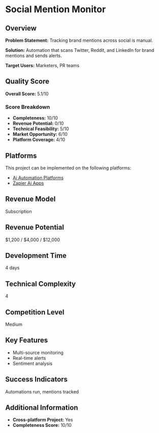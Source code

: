 # Social Mention Monitor

## Overview
**Problem Statement:** Tracking brand mentions across social is manual.

**Solution:** Automation that scans Twitter, Reddit, and LinkedIn for brand mentions and sends alerts.

**Target Users:** Marketers, PR teams

## Quality Score
**Overall Score:** 5.1/10

### Score Breakdown
- **Completeness:** 10/10
- **Revenue Potential:** 0/10
- **Technical Feasibility:** 5/10
- **Market Opportunity:** 6/10
- **Platform Coverage:** 4/10

## Platforms
This project can be implemented on the following platforms:
- [Ai Automation Platforms](./platforms/ai-automation-platforms/)
- [Zapier Ai Apps](./platforms/zapier-ai-apps/)

## Revenue Model
Subscription

## Revenue Potential
$1,200 / $4,000 / $12,000

## Development Time
4 days

## Technical Complexity
4

## Competition Level
Medium

## Key Features
- Multi-source monitoring
- Real-time alerts
- Sentiment analysis

## Success Indicators
Automations run, mentions tracked

## Additional Information
- **Cross-platform Project:** Yes
- **Completeness Score:** 10/10
